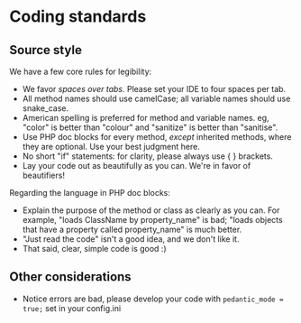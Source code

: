 # Coding standards

## Source style

We have a few core rules for legibility:

* We favor *spaces over tabs*. Please set your IDE to four spaces per tab.
* All method names should use camelCase; all variable names should use snake_case.
* American spelling is preferred for method and variable names. eg, "color" is better than "colour" and "sanitize" is better than "sanitise".
* Use PHP doc blocks for every method, *except* inherited methods, where they are optional. Use your best judgment here.
* No short "if" statements: for clarity, please always use { } brackets.
* Lay your code out as beautifully as you can. We're in favor of beautifiers!

Regarding the language in PHP doc blocks:

* Explain the purpose of the method or class as clearly as you can. For example, "loads ClassName by property_name" is bad; "loads objects that have a property called property_name" is much better.
* "Just read the code" isn't a good idea, and we don't like it.
* That said, clear, simple code is good :)

## Other considerations

* Notice errors are bad, please develop your code with ```pedantic_mode = true;``` set in your config.ini